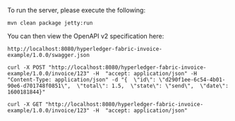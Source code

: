 To run the server, please execute the following:

```
mvn clean package jetty:run
```

You can then view the OpenAPI v2 specification here:

```
http://localhost:8080/hyperledger-fabric-invoice-example/1.0.0/swagger.json
```

```
curl -X POST "http://localhost:8080/hyperledger-fabric-invoice-example/1.0.0/invoice/123" -H  "accept: application/json" -H  "Content-Type: application/json" -d "{  \"id\": \"d290f1ee-6c54-4b01-90e6-d701748f0851\",  \"total\": 1.5,  \"state\": \"send\",  \"date\": 1600181844}"
```

```
curl -X GET "http://localhost:8080/hyperledger-fabric-invoice-example/1.0.0/invoice/123" -H  "accept: application/json"
```